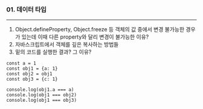 ### 01. 데이터 타입

---

1. Object.defineProperty, Object.freeze 등 객체의 값 중에서 변경 불가능한 경우가 있는데 이때 다른 property와 달리 변경이 불가능한 이유?
2. 자바스크립트에서 객체를 깊은 복사하는 방법들
3. 밑의 코드를 실행한 결과? 그 이유?

```
const a = 1
const obj1 = {a: 1}
const obj2 = obj1
const obj3 = {c: 1}

console.log(obj1.a === a)
console.log(obj1 === obj2)
console.log(obj1 === obj3)
```
